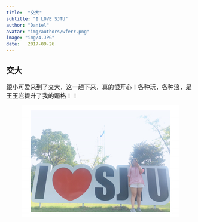 ```yaml
---
title:  "交大"
subtitle: "I LOVE SJTU"
author: "Daniel"
avatar: "img/authors/wferr.png"
image: "img/4.JPG"
date:   2017-09-26
---
```



## 交大

<font size="3">跟小可爱来到了交大，这一趟下来，真的很开心！各种玩，各种浪，是王玉岩提升了我的逼格！！
</font><br />

<p align="center">
    <img src="img/4.JPG" alt="Sample"  width="420" height="300">
    <p align="center">
        <em></em>
    </p>
</p>